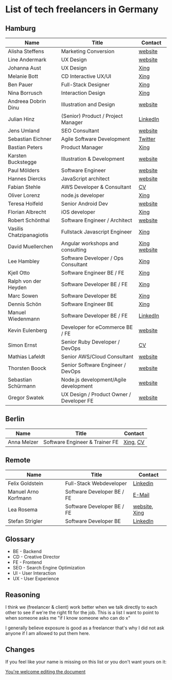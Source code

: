# List of tech freelancers in Germany

## Hamburg

| Name                     | Title                                 | Contact                                                                              |
| ------------------------ | ------------------------------------- | ------------------------------------------------------------------------------------ |
| Alisha Steffens          | Marketing Conversion                  | [website](https://www.alisha-steffens.de/)                                           |
| Line Andermark           | UX Design                             | [website](https://www.andermark.com/)                                                |
| Johanna Aust             | UX Design                             | [Xing](https://www.xing.com/profile/Johanna_Aust)                                    |
| Melanie Bott             | CD Interactive UX/UI                  | [Xing](https://www.xing.com/profile/Melanie_Bott4)                                   |
| Ben Pauer                | Full-Stack Designer                   | [Xing](https://www.xing.com/profile/Benjamin_Pauer/)                                 |
| Nina Borrusch            | Interaction Design                    | [Xing](https://www.xing.com/profile/Nina_Borrusch/)                                  |
| Andreea Dobrin Dinu      | Illustration and Design               | [website](http://summerkidworks.com/)                                                |
| Julian Hinz              | (Senior) Product / Project Manager    | [LinkedIn](https://www.linkedin.com/in/julian-hinz/)                                 |
| Jens Umland              | SEO Consultant                        | [website](http://jumland.de/)                                                        |
| Sebastian Eichner        | Agile Software Development            | [Twitter](https://twitter.com/stdout)                                                |
| Bastian Peters           | Product Manager                       | [Xing](https://www.xing.com/profile/Bastian_Peters10)                                |
| Karsten Buckstegge       | Illustration & Development            | [website](https://karstenbuckstegge.de/)                                             |
| Paul Mölders             | Software Engineer                     | [website](https://www.p0wl.space/)                                                   |
| Hannes Diercks           | JavaScript architect                  | [website](https://xiphe.github.io/)                                                  |
| Fabian Stehle            | AWS Developer & Consultant            | [CV](cv.fstehle.com)                                                                 |
| Oliver Lorenz            | node.js developer                     | [Xing](https://www.xing.com/profile/Oliver_Lorenz29/cv)                              |
| Teresa Holfeld           | Senior Android Dev                    | [website](https://teresaholfeld.com/)                                                |
| Florian Albrecht         | iOS developer                         | [Xing](https://www.xing.com/profile/Florian_Albrecht10/cv)                           |
| Robert Schönthal         | Software Engineer / Architect         | [website](https://digitalkaoz.net)                                                   |
| Vasilis Chatzipanagiotis | Fullstack Javascript Engineer         | [Xing](https://www.xing.com/profile/Vasilis_Chatzipanagiotis)                        |
| David Muellerchen        | Angular workshops and consulting      | [Xing](https://www.xing.com/profile/David_Muellerchen) [website](https://webdave.de) |
| Lee Hambley              | Software Developer / Ops Consultant   | [Xing](https://www.xing.com/profile/Lee_Hambley)                                     |
| Kjell Otto               | Software Engineer BE / FE             | [Xing](https://www.xing.com/profile/Kjell_Otto/cv)                                   |
| Ralph von der Heyden     | Software Developer BE / FE            | [Xing](https://www.xing.com/profile/Ralph_vonderHeyden)                              |
| Marc Sowen               | Software Developer BE                 | [Xing](https://www.xing.com/profile/Marc_Sowen)                                      |
| Dennis Schön             | Software Engineer BE                  | [Xing](https://www.xing.com/profile/DennisSchoen)                                    |
| Manuel Wiedenmann        | Software Developer BE / FE            | [LinkedIn](https://www.linkedin.com/in/manuel-wiedenmann/)                           |
| Kevin Eulenberg          | Developer for eCommerce BE / FE       | [website](http://frontend.hamburg/)                                                  |
| Simon Ernst              | Senior Ruby Developer / DevOps        | [CV](https://simonernst.com/cv/)                                                     |
| Mathias Lafeldt          | Senior AWS/Cloud Consultant           | [website](https://mlafeldt.github.io/)                                               |
| Thorsten Boock           | Senior Software Engineer / DevOps     | [website](https://codegy.de/)                                                        |
| Sebastian Schürmann      | Node.js development/Agile development | [website](https://sebs.github.io)                                                    |
| Gregor Swatek      | UX Design / Product Owner / Developer FE | [website](http://www.vonfoorn.com)                                                    |

## Berlin

| Name        | Title                          | Contact                                                                                               |
| ----------- | ------------------------------ | ----------------------------------------------------------------------------------------------------- |
| Anna Melzer | Software Engineer & Trainer FE | [Xing](https://www.xing.com/profile/Anna_Melzer), [CV](https://stackoverflow.com/users/story/1554773) |

## Remote

| Name                 | Title                      | Contact                                                                                |
| -------------------- | -------------------------- | -------------------------------------------------------------------------------------- |
| Felix Goldstein      | Full-Stack Webdeveloper    |[Linkedin](https://www.linkedin.com/in/felix-goldstein-3623293/) |
| Manuel Arno Korfmann | Software Developer BE / FE | [E-Mail](mailto:manu@korfmann.info)                                                    |
| Lea Rosema           | Software Developer BE / FE | [website](https://terabaud.github.io), [Xing](https://www.xing.com/profile/Lea_Rosema) |
| Stefan Strigler      | Software Developer BE      | [LinkedIn](https://www.linkedin.com/in/stefan-strigler-78494b6b/)                      |

## Glossary

- BE - Backend
- CD - Creative Director
- FE - Frontend
- SEO - Search Engine Optimization
- UI - User Interaction
- UX - User Experience

## Reasoning

I think we (freelancer & client) work better when we talk directly to each other to see if we're the right fit for the job. This is a list I want to point to when someone asks me "if I know someone who can do x"

I generally believe exposure is good as a freelancer that's why I did not ask anyone if I am allowed to put them here.

## Changes

If you feel like your name is missing on this list or you don't want yours on it:

[You're welcome editing the document](https://github.com/lassediercks/list-of-tech-freelancers-in-hamburg/edit/master/readme.md)
